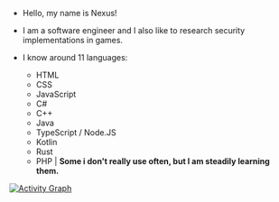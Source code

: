 - Hello, my name is Nexus!
- I am a software engineer and I also like to research security implementations in games.

- I know around 11 languages:
    - HTML
    - CSS
    - JavaScript
    - C#
    - C++
    - Java
    - TypeScript / Node.JS
    - Kotlin
    - Rust
    - PHP
| **Some i don't really use often, but I am steadily learning them.**



[![Activity Graph](https://github-readme-activity-graph.vercel.app/graph?username=Nexus0821&theme=github-compact)](https://github.com/ashutosh00710/github-readme-activity-graph)
